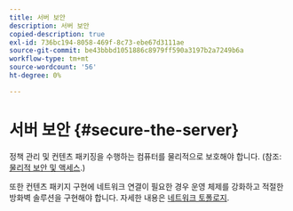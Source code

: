 ```yaml
---
title: 서버 보안
description: 서버 보안
copied-description: true
exl-id: 736bc194-8058-469f-8c73-ebe67d3111ae
source-git-commit: be43bbbd1051886c8979ff590a3197b2a7249b6a
workflow-type: tm+mt
source-wordcount: '56'
ht-degree: 0%

---
```


# 서버 보안 {#secure-the-server}

정책 관리 및 컨텐츠 패키징을 수행하는 컴퓨터를 물리적으로 보호해야 합니다. (참조: [물리적 보안 및 액세스](../../aaxs-secure-deployment-guidelines/physical-sec-and-access.md).)

또한 컨텐츠 패키지 구현에 네트워크 연결이 필요한 경우 운영 체제를 강화하고 적절한 방화벽 솔루션을 구현해야 합니다. 자세한 내용은 [네트워크 토폴로지](../../aaxs-secure-deployment-guidelines/overview/network-topology.md).
